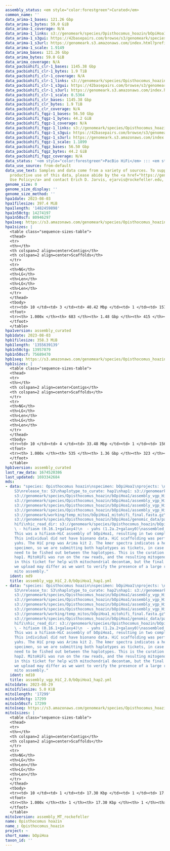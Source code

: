 ```yaml
---
assembly_status: <em style="color:forestgreen">Curated</em>
common_name: ''
data_arima-1_bases: 121.26 Gbp
data_arima-1_bytes: 59.0 GiB
data_arima-1_coverage: N/A
data_arima-1_links: s3://genomeark/species/Opisthocomus_hoazin/bOpiHoa1/genomic_data/arima/<br>
data_arima-1_s3gui: https://42basepairs.com/browse/s3/genomeark/species/Opisthocomus_hoazin/bOpiHoa1/genomic_data/arima/
data_arima-1_s3url: https://genomeark.s3.amazonaws.com/index.html?prefix=species/Opisthocomus_hoazin/bOpiHoa1/genomic_data/arima/
data_arima-1_scale: 1.9149
data_arima_bases: 121.26 Gbp
data_arima_bytes: 59.0 GiB
data_arima_coverage: N/A
data_pacbiohifi_clr-1_bases: 1145.38 Gbp
data_pacbiohifi_clr-1_bytes: 1.9 TiB
data_pacbiohifi_clr-1_coverage: N/A
data_pacbiohifi_clr-1_links: s3://genomeark/species/Opisthocomus_hoazin/bOpiHoa1/genomic_data/pacbio_hifi/<br>
data_pacbiohifi_clr-1_s3gui: https://42basepairs.com/browse/s3/genomeark/species/Opisthocomus_hoazin/bOpiHoa1/genomic_data/pacbio_hifi/
data_pacbiohifi_clr-1_s3url: https://genomeark.s3.amazonaws.com/index.html?prefix=species/Opisthocomus_hoazin/bOpiHoa1/genomic_data/pacbio_hifi/
data_pacbiohifi_clr-1_scale: 0.5364
data_pacbiohifi_clr_bases: 1145.38 Gbp
data_pacbiohifi_clr_bytes: 1.9 TiB
data_pacbiohifi_clr_coverage: N/A
data_pacbiohifi_fqgz-1_bases: 56.50 Gbp
data_pacbiohifi_fqgz-1_bytes: 44.2 GiB
data_pacbiohifi_fqgz-1_coverage: N/A
data_pacbiohifi_fqgz-1_links: s3://genomeark/species/Opisthocomus_hoazin/bOpiHoa1/genomic_data/pacbio_hifi/<br>
data_pacbiohifi_fqgz-1_s3gui: https://42basepairs.com/browse/s3/genomeark/species/Opisthocomus_hoazin/bOpiHoa1/genomic_data/pacbio_hifi/
data_pacbiohifi_fqgz-1_s3url: https://genomeark.s3.amazonaws.com/index.html?prefix=species/Opisthocomus_hoazin/bOpiHoa1/genomic_data/pacbio_hifi/
data_pacbiohifi_fqgz-1_scale: 1.1899
data_pacbiohifi_fqgz_bases: 56.50 Gbp
data_pacbiohifi_fqgz_bytes: 44.2 GiB
data_pacbiohifi_fqgz_coverage: N/A
data_status: '<em style="color:forestgreen">PacBio HiFi</em> ::: <em style="color:forestgreen">Arima</em>'
data_use_source: from-default
data_use_text: Samples and data come from a variety of sources. To support fair and
  productive use of this data, please abide by the <a href="https://genome10k.soe.ucsc.edu/data-use-policies/">Data
  Use Policy</a> and contact Erich D. Jarvis, ejarvis@rockefeller.edu, with any questions.
genome_size: 0
genome_size_display: ''
genome_size_method: ''
hpa1date: 2023-08-03
hpa1filesize: 397.4 MiB
hpa1length: '1482459898'
hpa1n50ctg: 14274197
hpa1n50scf: 80946297
hpa1seq: https://s3.amazonaws.com/genomeark/species/Opisthocomus_hoazin/bOpiHoa1/assembly_curated/bOpiHoa1.hap1.cur.20230803.fasta.gz
hpa1sizes: |
  <table class="sequence-sizes-table">
  <thead>
  <tr>
  <th></th>
  <th colspan=2 align=center>Contigs</th>
  <th colspan=2 align=center>Scaffolds</th>
  </tr>
  <tr>
  <th>NG</th>
  <th>LG</th>
  <th>Len</th>
  <th>LG</th>
  <th>Len</th>
  </tr>
  </thead>
  <tbody>
  <tr><td> 10 </td><td> 3 </td><td> 40.42 Mbp </td><td> 1 </td><td> 157.52 Mbp </td></tr><tr><td> 20 </td><td> 8 </td><td> 26.46 Mbp </td><td> 3 </td><td> 109.48 Mbp </td></tr><tr><td> 30 </td><td> 14 </td><td> 21.99 Mbp </td><td> 4 </td><td> 96.05 Mbp </td></tr><tr><td> 40 </td><td> 21 </td><td> 18.59 Mbp </td><td> 6 </td><td> 88.57 Mbp </td></tr><tr style="background-color:#cccccc;"><td> 50 </td><td> 30 </td><td style="background-color:#88ff88;"> 14.27 Mbp </td><td> 7 </td><td style="background-color:#88ff88;"> 80.95 Mbp </td></tr><tr><td> 60 </td><td> 43 </td><td> 9.35 Mbp </td><td> 9 </td><td> 75.34 Mbp </td></tr><tr><td> 70 </td><td> 62 </td><td> 6.30 Mbp </td><td> 13 </td><td> 30.29 Mbp </td></tr><tr><td> 80 </td><td> 90 </td><td> 4.30 Mbp </td><td> 18 </td><td> 22.22 Mbp </td></tr><tr><td> 90 </td><td> 138 </td><td> 2.17 Mbp </td><td> 26 </td><td> 12.43 Mbp </td></tr><tr><td> 100 </td><td> 683 </td><td> 14.50 Kbp </td><td> 415 </td><td> 14.50 Kbp </td></tr></tbody>
  <tfoot>
  <tr><th> 1.000x </th><th> 683 </th><th> 1.48 Gbp </th><th> 415 </th><th> 1.48 Gbp </th></tr>
  </tfoot>
  </table>
hpa1version: assembly_curated
hpb1date: 2023-08-03
hpb1filesize: 358.3 MiB
hpb1length: '1355639139'
hpb1n50ctg: 13957079
hpb1n50scf: 75689470
hpb1seq: https://s3.amazonaws.com/genomeark/species/Opisthocomus_hoazin/bOpiHoa1/assembly_curated/bOpiHoa1.hap2.cur.20230803.fasta.gz
hpb1sizes: |
  <table class="sequence-sizes-table">
  <thead>
  <tr>
  <th></th>
  <th colspan=2 align=center>Contigs</th>
  <th colspan=2 align=center>Scaffolds</th>
  </tr>
  <tr>
  <th>NG</th>
  <th>LG</th>
  <th>Len</th>
  <th>LG</th>
  <th>Len</th>
  </tr>
  </thead>
  <tbody>
  <tr><td> 10 </td><td> 4 </td><td> 33.48 Mbp </td><td> 1 </td><td> 156.93 Mbp </td></tr><tr><td> 20 </td><td> 9 </td><td> 25.59 Mbp </td><td> 2 </td><td> 133.21 Mbp </td></tr><tr><td> 30 </td><td> 14 </td><td> 22.33 Mbp </td><td> 4 </td><td> 96.35 Mbp </td></tr><tr><td> 40 </td><td> 21 </td><td> 18.74 Mbp </td><td> 5 </td><td> 88.44 Mbp </td></tr><tr style="background-color:#cccccc;"><td> 50 </td><td> 30 </td><td style="background-color:#88ff88;"> 13.96 Mbp </td><td> 7 </td><td style="background-color:#88ff88;"> 75.69 Mbp </td></tr><tr><td> 60 </td><td> 40 </td><td> 11.16 Mbp </td><td> 8 </td><td> 74.87 Mbp </td></tr><tr><td> 70 </td><td> 55 </td><td> 7.66 Mbp </td><td> 12 </td><td> 30.14 Mbp </td></tr><tr><td> 80 </td><td> 77 </td><td> 4.60 Mbp </td><td> 18 </td><td> 19.43 Mbp </td></tr><tr><td> 90 </td><td> 120 </td><td> 2.07 Mbp </td><td> 27 </td><td> 9.91 Mbp </td></tr><tr><td> 100 </td><td> 535 </td><td> 15.49 Kbp </td><td> 323 </td><td> 15.49 Kbp </td></tr></tbody>
  <tfoot>
  <tr><th> 1.000x </th><th> 535 </th><th> 1.36 Gbp </th><th> 323 </th><th> 1.36 Gbp </th></tr>
  </tfoot>
  </table>
hpb1version: assembly_curated
last_raw_data: 1674520386
last_updated: 1693342684
mds:
- data: "species: Opisthocomus hoazin\nspecimen: bOpiHoa1\nprojects: \n  - vgp\ndata_location:
    S3\nrelease_to: S3\nhaplotype_to_curate: hap1\nhap1: s3://genomeark/species/Opisthocomus_hoazin/bOpiHoa1/assembly_vgp_HiC_2.0/bOpiHoa1.HiC.hap1.20230227.fasta.gz\nhap2:
    s3://genomeark/species/Opisthocomus_hoazin/bOpiHoa1/assembly_vgp_HiC_2.0/bOpiHoa1.HiC.hap2.20230227.fasta.gz\npretext_hap1:
    s3://genomeark/species/Opisthocomus_hoazin/bOpiHoa1/assembly_vgp_HiC_2.0/evaluation/hap1/pretext/bOpiHoa1_hap1__s2_heatmap.pretext\npretext_hap2:
    s3://genomeark/species/Opisthocomus_hoazin/bOpiHoa1/assembly_vgp_HiC_2.0/evaluation/hap2/pretext/bOpiHoa1_hap2__s2_heatmap.pretext\nkmer_spectra_img:
    s3://genomeark/species/Opisthocomus_hoazin/bOpiHoa1/assembly_vgp_HiC_2.0/evaluation/merqury/bOpiHoa1_png/\nmito:
    s3://genomeark/working/temp_mitos/bOpiHoa1_mitohifi_final.fasta.gz\npacbio_read_dir:
    s3://genomeark/species/Opisthocomus_hoazin/bOpiHoa1/genomic_data/pacbio_hifi/\npacbio_read_type:
    hifi\nhic_read_dir: s3://genomeark/species/Opisthocomus_hoazin/bOpiHoa1/genomic_data/arima/\npipeline:\n
    \ - hifiasm (0.16.1+galaxy4)\n  - yahs (1.2a.2+galaxy0)\nassembled_by_group: Rockefeller\nnotes:
    This was a hifiasm-HiC assembly of bOpiHoa1, resulting in two complete haplotypes.
    This individual did not have bionano data. HiC scaffolding was performed with
    yahs. The HiC prep was Arima kit 2. The kmer spectra indicates a heterogametic
    specimen, so we are submitting both haplotypes as tickets, in case the sex chromosomes
    need to be fished out between the haplotypes. This is the curation ticket for
    hap1. MitoHiFi was run on the raw reads, and the resulting mitogenome is included
    in this ticket for help with mitochondrial decontam, but the final mitogenome
    we upload may differ as we want to verify the presence of a large repeat in the
    mito assembly."
  ident: md9
  title: assembly_vgp_HiC_2.0/bOpiHoa1_hap1.yml
- data: "species: Opisthocomus hoazin\nspecimen: bOpiHoa1\nprojects: \n  - vgp\ndata_location:
    S3\nrelease_to: S3\nhaplotype_to_curate: hap2\nhap1: s3://genomeark/species/Opisthocomus_hoazin/bOpiHoa1/assembly_vgp_HiC_2.0/bOpiHoa1.HiC.hap1.20230227.fasta.gz\nhap2:
    s3://genomeark/species/Opisthocomus_hoazin/bOpiHoa1/assembly_vgp_HiC_2.0/bOpiHoa1.HiC.hap2.20230227.fasta.gz\npretext_hap1:
    s3://genomeark/species/Opisthocomus_hoazin/bOpiHoa1/assembly_vgp_HiC_2.0/evaluation/hap1/pretext/bOpiHoa1_hap1__s2_heatmap.pretext\npretext_hap2:
    s3://genomeark/species/Opisthocomus_hoazin/bOpiHoa1/assembly_vgp_HiC_2.0/evaluation/hap2/pretext/bOpiHoa1_hap2__s2_heatmap.pretext\nkmer_spectra_img:
    s3://genomeark/species/Opisthocomus_hoazin/bOpiHoa1/assembly_vgp_HiC_2.0/evaluation/merqury/bOpiHoa1_png/\nmito:
    s3://genomeark/working/temp_mitos/bOpiHoa1_mitohifi_final.fasta.gz\npacbio_read_dir:
    s3://genomeark/species/Opisthocomus_hoazin/bOpiHoa1/genomic_data/pacbio_hifi/\npacbio_read_type:
    hifi\nhic_read_dir: s3://genomeark/species/Opisthocomus_hoazin/bOpiHoa1/genomic_data/arima/\npipeline:\n
    \ - hifiasm (0.16.1+galaxy4)\n  - yahs (1.2a.2+galaxy0)\nassembled_by_group: Rockefeller\nnotes:
    This was a hifiasm-HiC assembly of bOpiHoa1, resulting in two complete haplotypes.
    This individual did not have bionano data. HiC scaffolding was performed with
    yahs. The HiC prep was Arima kit 2. The kmer spectra indicates a heterogametic
    specimen, so we are submitting both haplotypes as tickets, in case the sex chromosomes
    need to be fished out between the haplotypes. This is the curation ticket for
    hap2. MitoHiFi was run on the raw reads, and the resulting mitogenome is included
    in this ticket for help with mitochondrial decontam, but the final mitogenome
    we upload may differ as we want to verify the presence of a large repeat in the
    mito assembly."
  ident: md10
  title: assembly_vgp_HiC_2.0/bOpiHoa1_hap2.yml
mito1date: 2023-08-29
mito1filesize: 5.0 KiB
mito1length: '17299'
mito1n50ctg: 17299
mito1n50scf: 17299
mito1seq: https://s3.amazonaws.com/genomeark/species/Opisthocomus_hoazin/bOpiHoa1/assembly_MT_rockefeller/bOpiHoa1.MT.20230829.fasta.gz
mito1sizes: |
  <table class="sequence-sizes-table">
  <thead>
  <tr>
  <th></th>
  <th colspan=2 align=center>Contigs</th>
  <th colspan=2 align=center>Scaffolds</th>
  </tr>
  <tr>
  <th>NG</th>
  <th>LG</th>
  <th>Len</th>
  <th>LG</th>
  <th>Len</th>
  </tr>
  </thead>
  <tbody>
  <tr><td> 10 </td><td> 1 </td><td> 17.30 Kbp </td><td> 1 </td><td> 17.30 Kbp </td></tr><tr><td> 20 </td><td> 1 </td><td> 17.30 Kbp </td><td> 1 </td><td> 17.30 Kbp </td></tr><tr><td> 30 </td><td> 1 </td><td> 17.30 Kbp </td><td> 1 </td><td> 17.30 Kbp </td></tr><tr><td> 40 </td><td> 1 </td><td> 17.30 Kbp </td><td> 1 </td><td> 17.30 Kbp </td></tr><tr style="background-color:#cccccc;"><td> 50 </td><td> 1 </td><td style="background-color:#ff8888;"> 17.30 Kbp </td><td> 1 </td><td style="background-color:#ff8888;"> 17.30 Kbp </td></tr><tr><td> 60 </td><td> 1 </td><td> 17.30 Kbp </td><td> 1 </td><td> 17.30 Kbp </td></tr><tr><td> 70 </td><td> 1 </td><td> 17.30 Kbp </td><td> 1 </td><td> 17.30 Kbp </td></tr><tr><td> 80 </td><td> 1 </td><td> 17.30 Kbp </td><td> 1 </td><td> 17.30 Kbp </td></tr><tr><td> 90 </td><td> 1 </td><td> 17.30 Kbp </td><td> 1 </td><td> 17.30 Kbp </td></tr><tr><td> 100 </td><td> 1 </td><td> 17.30 Kbp </td><td> 1 </td><td> 17.30 Kbp </td></tr></tbody>
  <tfoot>
  <tr><th> 1.000x </th><th> 1 </th><th> 17.30 Kbp </th><th> 1 </th><th> 17.30 Kbp </th></tr>
  </tfoot>
  </table>
mito1version: assembly_MT_rockefeller
name: Opisthocomus hoazin
name_: Opisthocomus_hoazin
project: ~
short_name: bOpiHoa
taxon_id: ''
---
```

